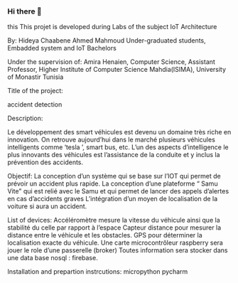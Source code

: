 ### Hi there 👋

<!--
**hideya-chaabene/hideya-chaabene** is a ✨ _special_ ✨ repository because its `README.md` (this file) appears on your GitHub profile.

Here are some ideas to get you started:

- 🔭 I’m currently working on ...
- 🌱 I’m currently learning ...
- 👯 I’m looking to collaborate on ...
- 🤔 I’m looking for help with ...
- 💬 Ask me about ...
- 📫 How to reach me: ...
- 😄 Pronouns: ...
- ⚡ Fun fact: ...
-->

this This projet is developed during Labs of the subject IoT Architecture

By:
Hideya Chaabene
Ahmed Mahmoud 
Under-graduated students, 
Embadded system and IoT Bachelors 


Under the supervision of:
Amira Henaien, 
Computer Science, Assistant Professor,
Higher Institute of Computer Science Mahdia(ISIMA),
University of Monastir Tunisia


Title of the project:

accident detection

Description:

Le développement des smart véhicules est devenu un domaine très riche en innovation. On retrouve aujourd’hui dans 
le marché plusieurs véhicules intelligents comme ‘tesla ’, smart bus, etc. L’un des aspects d’intelligence 
le plus innovants des véhicules est l’assistance de la conduite et y inclus la prévention des accidents.    

Objectif:
La conception d’un système qui se base sur l’IOT qui permet de prévoir un accident plus rapide.
La conception d’une plateforme  “ Samu Vite" qui est relié avec le Samu et qui permet de lancer des appels d’alertes en cas d’accidents graves
L’intégration d’un moyen de localisation de la voiture si aura un accident.

List of devices:
Accéléromètre mesure la vitesse du véhicule ainsi que la stabilité du celle par rapport à l’espace
Capteur distance pour mesurer la distance entre le véhicule et les obstacles.
GPS pour déterminer la localisation exacte du véhicule.
Une carte microcontrôleur raspberry sera jouer le role d’une passerelle (broker)
Toutes information sera stocker dans une data base nosql : firebase.


Installation and prepartion instrcutions: 
micropython pycharm
